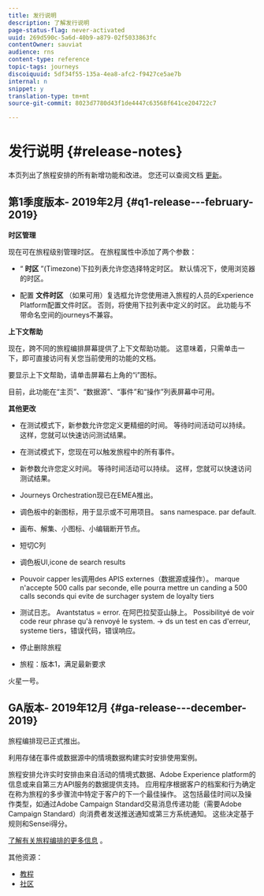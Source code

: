 ```yaml
---
title: 发行说明
description: 了解发行说明
page-status-flag: never-activated
uuid: 269d590c-5a6d-40b9-a879-02f5033863fc
contentOwner: sauviat
audience: rns
content-type: reference
topic-tags: journeys
discoiquuid: 5df34f55-135a-4ea8-afc2-f9427ce5ae7b
internal: n
snippet: y
translation-type: tm+mt
source-git-commit: 8023d7780d43f1de4447c63568f641ce204722c7

---
```



# 发行说明 {#release-notes}

本页列出了旅程安排的所有新增功能和改进。
您还可以查阅文档 [更新](../release-notes/documentation-updates.md)。

## 第1季度版本- 2019年2月 {#q1-release---february-2019}

**时区管理**

现在可在旅程级别管理时区。 在旅程属性中添加了两个参数：

* “ **时区** ”(Timezone)下拉列表允许您选择特定时区。 默认情况下，使用浏览器的时区。

* 配置 **文件时区** （如果可用）复选框允许您使用进入旅程的人员的Experience Platform配置文件时区。 否则，将使用下拉列表中定义的时区。 此功能与不带命名空间的journeys不兼容。

**上下文帮助**

现在，跨不同的旅程编排屏幕提供了上下文帮助功能。 这意味着，只需单击一下，即可直接访问有关您当前使用的功能的文档。

要显示上下文帮助，请单击屏幕右上角的“i”图标。

目前，此功能在“主页”、“数据源”、“事件”和“操作”列表屏幕中可用。

**其他更改**

* 在测试模式下，新参数允许您定义更精细的时间。  等待时间活动可以持续。 这样，您就可以快速访问测试结果。

* 在测试模式下，您现在可以触发旅程中的所有事件。


* 新参数允许您定义时间。  等待时间活动可以持续。 这样，您就可以快速访问测试结果。

* Journeys Orchestration现已在EMEA推出。

* 调色板中的新图标，用于显示或不可用项目。 sans namespace. par default.

* 画布、解集、小图标、小编辑断开节点。

* 短切C列

* 调色板UI,icone de search results

* Pouvoir capper les调用des APIS externes（数据源或操作）。 marque n&#39;accepte 500 calls par seconde, elle pourra mettre un canding a 500 calls seconds qui evite de surchager system de loyalty tiers

* 测试日志。 Avantstatus = error. 在阿巴拉契亚山脉上。 Possibilityé de voir code reur phrase qu&#39;à renvoyé le system. -> ds un test en cas d&#39;erreur, systeme tiers，错误代码，错误响应。

* 停止删除旅程

* 旅程：版本1，满足最新要求

火星一号。


## GA版本- 2019年12月 {#ga-release---december-2019}

旅程编排现已正式推出。

利用存储在事件或数据源中的情境数据构建实时安排使用案例。

旅程安排允许实时安排由来自活动的情境式数据、Adobe Experience platform的信息或来自第三方API服务的数据提供支持。 应用程序根据客户的档案和行为确定在称为旅程的多步骤流中特定于客户的下一个最佳操作。 这包括最佳时间以及操作类型，如通过Adobe Campaign Standard交易消息传递功能（需要Adobe Campaign Standard）向消费者发送推送通知或第三方系统通知。 这些决定基于规则和Sensei得分。

[了解有关旅程编排的更多信息](../action/working-with-adobe-campaign.md) 。

其他资源：

* [教程](https://docs.adobe.com/content/help/en/platform-learn/tutorials/journey-orchestration/introduction.html)
* [社区](https://www.adobe.com/go/journeyorchestrationcommunity)